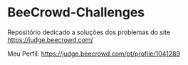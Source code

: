 # BeeCrowd-Challenges
Repositório dedicado a soluções dos problemas do site https://judge.beecrowd.com/


Meu Perfil: https://judge.beecrowd.com/pt/profile/1041289
